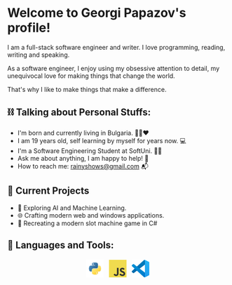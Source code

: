 # Welcome to Georgi Papazov's profile! 

I am a full-stack software engineer and writer. I love programming, reading, writing and speaking.

As a software engineer, I enjoy using my obsessive attention to detail, my unequivocal love for making things that change the world.

That's why I like to make things that make a difference.


## ⛓️ Talking about Personal Stuffs: 

- I'm born and currently living in Bulgaria. 🤍💚❤
- I am 19 years old, self learning by myself for years now. 💻
- I'm a Software Engineering Student at SoftUni. 👨‍🎓
- Ask me about anything, I am happy to help! 💬 
- How to reach me: rainyshows@gmail.com 📬 


## 🚧 Current Projects

- 🤖 Exploring AI and Machine Learning.
- 🌐 Crafting modern web and windows applications.
- 🤖 Recreating a modern slot machine game in C#

## 🧰 Languages and Tools:

<p align="center">
<img src="https://raw.githubusercontent.com/github/explore/80688e429a7d4ef2fca1e82350fe8e3517d3494d/topics/python/python.png" alt="Python" height="40" style="vertical-align:top; margin:4px">
<img src="https://raw.githubusercontent.com/github/explore/80688e429a7d4ef2fca1e82350fe8e3517d3494d/topics/javascript/javascript.png" alt="Javascript" height="40" style="vertical-align:top; margin:4px">
<img src="https://raw.githubusercontent.com/github/explore/80688e429a7d4ef2fca1e82350fe8e3517d3494d/topics/visual-studio-code/visual-studio-code.png" alt="VS Code" height="40" style="vertical-align:top; margin:4px">
</p>
